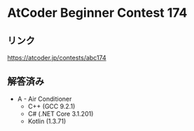 # AtCoder Beginner Contest 174
## リンク
https://atcoder.jp/contests/abc174

## 解答済み
- A - Air Conditioner
	- C++ (GCC 9.2.1)
	- C# (.NET Core 3.1.201)
	- Kotlin (1.3.71)